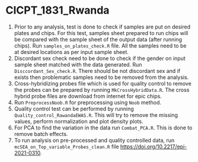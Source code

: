 # CICPT_1831_Rwanda

1. Prior to any analysis, test is done to check if samples are put on desired plates and chips. For this test, samples sheet prepared to run chips will be compared with the sample sheet of the output data (after running chips). 
Run `samples_on_plates_check.R` file. All the samples need to be at desired locations as per input sample sheet.
2. Discordant sex check need to be done to check if the gender on input sample sheet matched with the data generated. Run `Disccordant_Sex_check.R`. There should be not discordant sex and if exists then problematic samples need to be removed from the analysis. 
3. Cross-hybridizing probes file which is used for quality control to remove the probes can be prepared by running `MkCrossHybridData.R`. The cross hybrid probe files are download from internet for epic chips. 
4. Run `PreprocessNoob.R` for preprocessing using `Noob` method.
5. Quality control test can be performed by running `Quality_control_RawandaEWAS.R`. This will try to remove the missing values, perform normalization and plot density plots.
6. For PCA to find the variation in the data run `Combat_PCA.R`. This is done to remove batch effects.
7. To run analysis on pre-processed and quality controlled data, run `mcSEA_on_Top_variable_Probes_clean.R` file https://doi.org/10.2217/epi-2021-0310. 
